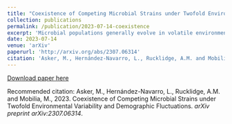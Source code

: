 ```yaml
---
title: "Coexistence of Competing Microbial Strains under Twofold Environmental Variability and Demographic Fluctuations"
collection: publications
permalink: /publication/2023-07-14-coexistence
excerpt: 'Microbial populations generally evolve in volatile environments, under conditions fluctuating between harsh and mild, e.g. as the result of sudden changes in toxin concentration or nutrient abundance. Environmental variability thus shapes the population long-time dynamics, notably by influencing the ability of different strains of microorganisms to coexist. Inspired by the evolution of antimicrobial resistance, we study the dynamics of a community consisting of two competing strains subject to twofold environmental variability. The level of toxin varies in time, favouring the growth of one strain under low levels and the other strain when the toxin level is high. We also model time-changing resource abundance by a randomly switching carrying capacity that drives the fluctuating size of the community. While one strain dominates in a static environment, we show that species coexistence is possible in the presence of environmental variability. By computational and analytical means, we determine the environmental conditions under which long-lived coexistence is possible and when it is almost certain. Notably, we study the circumstances under which environmental and demographic fluctuations promote, or hinder, the strains coexistence. We also determine how the make-up of the coexistence phase and the average abundance of each strain depend on the environmental variability.'
date: 2023-07-14
venue: 'arXiv'
paperurl: 'http://arxiv.org/abs/2307.06314'
citation: 'Asker, M., Hernández-Navarro, L., Rucklidge, A.M. and Mobilia, M. (2023). &quot;Coexistence of Competing Microbial Strains under Twofold Environmental Variability and Demographic Fluctuations.&quot; <i>arXiv:2307.06314</i>.'
---
```


[Download paper here](http://arxiv.org/abs/2307.06314)

Recommended citation: Asker, M., Hernández-Navarro, L., Rucklidge, A.M. and Mobilia, M., 2023. Coexistence of Competing Microbial Strains under Twofold Environmental Variability and Demographic Fluctuations. <i>arXiv preprint arXiv:2307.06314</i>.

